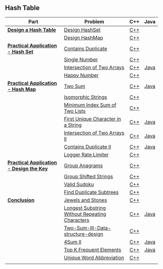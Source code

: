 ## Hash Table

| Part | Problem | C++ | Java |
| --- | --- | :---: | :---: |
| [**Design a Hash Table**](https://leetcode.com/explore/learn/card/hash-table/182/practical-applications/) | [Design HashSet](https://leetcode.com/explore/learn/card/hash-table/182/practical-applications/1139/) | [C++](01-Design-a-Hash-Table/01-Design-HashSet/cpp/) | |
| | [Design HashMap](https://leetcode.com/explore/learn/card/hash-table/182/practical-applications/1140/) | [C++](01-Design-a-Hash-Table/02-Design-HashMap/cpp/) | |
| [**Practical Application - Hash Set**](https://leetcode.com/explore/learn/card/hash-table/183/combination-with-other-algorithms/) | [Contains Duplicate](https://leetcode.com/explore/learn/card/hash-table/183/combination-with-other-algorithms/1112/) | [C++](02-Practical-Application-Hash-Set/01-Contains-Duplicate/cpp-0217/) | |
| | [Single Number](https://leetcode.com/explore/learn/card/hash-table/183/combination-with-other-algorithms/1176/) | [C++](02-Practical-Application-Hash-Set/02-Single-Number/cpp-0136/) | |
| | [Intersection of Two Arrays](https://leetcode.com/explore/learn/card/hash-table/183/combination-with-other-algorithms/1105/) | [C++](02-Practical-Application-Hash-Set/03-Intersection-of-Two-Arrays/cpp-0349/) | [Java](02-Practical-Application-Hash-Set/03-Intersection-of-Two-Arrays/java-0349/src/) |
| | [Happy Number](https://leetcode.com/explore/learn/card/hash-table/183/combination-with-other-algorithms/1131/) | [C++](02-Practical-Application-Hash-Set/04-Happy-Number/cpp-0202/) | |
| [**Practical Application - Hash Map**](https://leetcode.com/explore/learn/card/hash-table/184/comparison-with-other-data-structures/) | [Two Sum](https://leetcode.com/explore/learn/card/hash-table/184/comparison-with-other-data-structures/1115/) | [C++](03-Practical-Application-Hash-Map/01-Two-Sum/cpp-0001/) | [Java](03-Practical-Application-Hash-Map/01-Two-Sum/java-0001/src/) |
| | [Isomorphic Strings](https://leetcode.com/explore/learn/card/hash-table/184/comparison-with-other-data-structures/1117/) | [C++](03-Practical-Application-Hash-Map/02-Isomorphic-Strings/cpp-0205/) | |
| | [Minimum Index Sum of Two Lists](https://leetcode.com/explore/learn/card/hash-table/184/comparison-with-other-data-structures/1177/) | [C++](03-Practical-Application-Hash-Map/03-Minimum-Index-Sum-of-Two-Lists/cpp-0599/) | |
| | [First Unique Character in a String](https://leetcode.com/explore/learn/card/hash-table/184/comparison-with-other-data-structures/1120/) | [C++](03-Practical-Application-Hash-Map/04-First-Unique-Character-in-a-String/cpp-0387/) | [Java](03-Practical-Application-Hash-Map/04-First-Unique-Character-in-a-String/java-0387/src/) |
| | [Intersection of Two Arrays II](https://leetcode.com/explore/learn/card/hash-table/184/comparison-with-other-data-structures/1178/) | [C++](03-Practical-Application-Hash-Map/05-Intersection-of-Two-Arrays-II/cpp-0350/) | [Java](03-Practical-Application-Hash-Map/05-Intersection-of-Two-Arrays-II/java-0350/src/) |
| | [Contains Duplicate II](https://leetcode.com/explore/learn/card/hash-table/184/comparison-with-other-data-structures/1121/) | [C++](03-Practical-Application-Hash-Map/06-Contains-Duplicate-II/cpp-0219/) | [Java](03-Practical-Application-Hash-Map/06-Contains-Duplicate-II/java-0219/src/) |
| | [Logger Rate Limiter](https://leetcode.com/explore/learn/card/hash-table/184/comparison-with-other-data-structures/1122/) | [C++](03-Practical-Application-Hash-Map/07-Logger-Rate-Limiter/cpp-0359/) | |
| [**Practical Application - Design the Key**](https://leetcode.com/explore/learn/card/hash-table/185/hash_table_design_the_key/) | [Group Anagrams](https://leetcode.com/explore/learn/card/hash-table/185/hash_table_design_the_key/1124/) | [C++](04-Practical-Application-Design-the-Key/01-Group-Anagrams/cpp-0049/)| |
| | [Group Shifted Strings](https://leetcode.com/explore/learn/card/hash-table/185/hash_table_design_the_key/1125/) | [C++](04-Practical-Application-Design-the-Key/02-Group-Shifted-Strings/cpp-0249/) | |
| | [Valid Sudoku](https://leetcode.com/explore/learn/card/hash-table/185/hash_table_design_the_key/1126/) | [C++](04-Practical-Application-Design-the-Key/03-Valid-Sudoku/cpp-0036/) | |
| | [Find Duplicate Subtrees](https://leetcode.com/explore/learn/card/hash-table/185/hash_table_design_the_key/1127/) | [C++](04-Practical-Application-Design-the-Key/04-Find-Duplicate-Subtrees/cpp-0652/) | |
| [**Conclusion**](https://leetcode.com/explore/learn/card/hash-table/187/conclusion-hash-table/) | [Jewels and Stones](https://leetcode.com/explore/learn/card/hash-table/187/conclusion-hash-table/1136/) | [C++](05-Conclusion/01-Jewels-and-Stones/cpp-0771/) | |
| | [Longest Substring Without Repeating Characters](https://leetcode.com/explore/learn/card/hash-table/187/conclusion-hash-table/1135/) | [C++](05-Conclusion/02-Longest-Substring-Without-Repeating-Characters/cpp-0003/) | [Java](05-Conclusion/02-Longest-Substring-Without-Repeating-Characters/java-0003/) |
| | [Two-Sum-III-Data-structure-design](https://leetcode.com/explore/learn/card/hash-table/187/conclusion-hash-table/1179/) | [C++](05-Conclusion/03-Two-Sum-III-Data-structure-design/cpp-0170/) | |
| | [4Sum II](https://leetcode.com/explore/learn/card/hash-table/187/conclusion-hash-table/1134/) | [C++](05-Conclusion/04-4Sum-II/cpp-0454/) | [Java](05-Conclusion/04-4Sum-II/java-0454/) |
| | [Top K Frequent Elements](https://leetcode.com/explore/learn/card/hash-table/187/conclusion-hash-table/1133/) | [C++](05-Conclusion/05-Top-K-Frequent-Elements/cpp-0347/) | [Java](05-Conclusion/05-Top-K-Frequent-Elements/java-0347/) |
| | [Unique Word Abbreviation](https://leetcode.com/explore/learn/card/hash-table/187/conclusion-hash-table/1137/) | [C++](05-Conclusion/06-Unique-Word-Abbreviation/cpp-0288/) | |
| | | | |